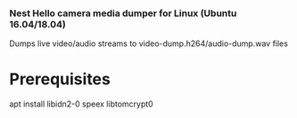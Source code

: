 ### Nest Hello camera media dumper for Linux (Ubuntu 16.04/18.04)

Dumps live video/audio streams to video-dump.h264/audio-dump.wav files

Prerequisites
=============

apt install libidn2-0 speex libtomcrypt0
